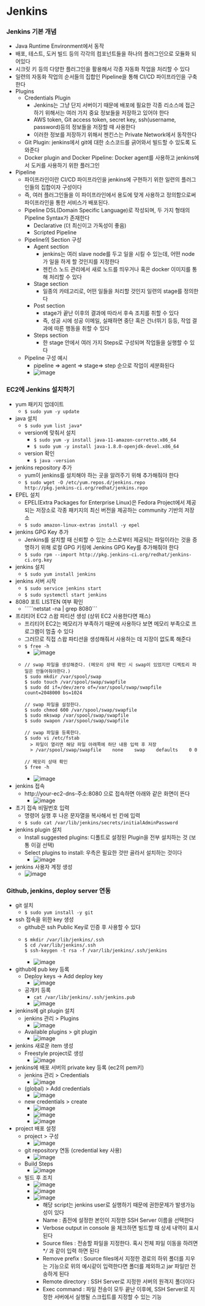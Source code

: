 # Jenkins

### Jenkins 기본 개념
- Java Runtime Environment에서 동작
- 배포, 테스트, 도커 빌드 등의 각각의 컴포넌트들을 하나의 플러그인으로 모듈화 되어있다
- 시크릿 키 등의 다양한 플러그인을 활용해서 각종 자동화 작업을 처리할 수 있다
- 일련의 자동화 작업의 순서들의 집합인 Pipeline을 통해 CI/CD 파이프라인을 구축한다
- Plugins
  - Credentials Plugin
    - Jenkins는 그냥 단지 서버이기 때문에 배포에 필요한 각종 리소스에 접근하기 위해서는 여러 가지 중요 정보들을 저장하고 있어야 한다
    - AWS token, Git access token, secret key, ssh(username, password)등의 정보들을 저장할 때 사용한다
    - 이러한 정보를 저장하기 위해서 젠킨스는 Private Network에서 동작한다
  - Git Plugin: jenkins에서 git에 대한 소스코드를 긁어와서 빌드할 수 있도록 도와준다
  - Docker plugin and Docker Pipeline: Docker agent를 사용하고 jenkins에서 도커를 사용하기 위한 플러그인
- Pipeline
  - 파이프라인이란 CI/CD 파이프라인을 jenkins에 구현하기 위한 일련의 플러그인들의 집합이자 구성이다
  - 즉, 여러 플러그인들을 이 파이프라인에서 용도에 맞게 사용하고 정의함으로써 파이프라인을 통한 서비스가 배포된다.
  - Pipeline DSL(Domain Specific Language)로 작성되며, 두 가지 형태의 Pipeline Syntax가 존재한다
    - Declarative (더 최신이고 가독성이 좋음)
    - Scripted Pipeline
  - Pipeline의 Section 구성
    - Agent section
      - jenkins는 여러 slave node를 두고 일을 시킬 수 있는데, 어떤 node가 일을 하게 할 것인지를 지정한다
      - 젠킨스 노드 관리에서 새로 노드를 띄우거나 혹은 docker 이미지를 통해 처리할 수 있다
    - Stage section
      - 일종의 카테고리로, 어떤 일들을 처리할 것인지 일련의 stage를 정의한다
    - Post section
      - stage가 끝난 이후의 결과에 따라서 후속 조치를 취할 수 있다
      - 즉, 성공 시에 성공 이메일, 실패하면 중단 혹은 건너뛰기 등등, 작업 결과에 따른 행동을 취할 수 있다
    - Steps section
      - 한 stage 안에서 여러 가지 Steps로 구성되며 작업들을 실행할 수 있다
  - Pipeline 구성 예시
    - pipeline => agent => stage=> step 순으로 작업이 세분화된다
    - ![image](https://github.com/kimho1wq/TIL/assets/15611500/f7a15527-4eef-48f6-917f-8c7c262c59ae)

### EC2에 Jenkins 설치하기
- yum 패키지 업데이트
  - ```$ sudo yum -y update```
- java 설치
  - ```$ sudo yum list java*```
  - version에 맞춰서 설치
    - ```$ sudo yum -y install java-11-amazon-corretto.x86_64```
    - ```$ sudo yum -y install java-1.8.0-openjdk-devel.x86_64```
  - version 확인
    - ```$ java -version```
- jenkins repository 추가
  - yum이 jenkins를 설치해야 하는 곳을 알려주기 위해 추가해줘야 한다
  - ```$ sudo wget -O /etc/yum.repos.d/jenkins.repo http://pkg.jenkins-ci.org/redhat/jenkins.repo```
- EPEL 설치
  - EPEL(Extra Packages for Enterprise Linux)은 Fedora Project에서 제공되는 저장소로 각종 패키지의 최신 버전을 제공하는 community 기반의 저장소
  - ```$ sudo amazon-linux-extras install -y epel```
- jenkins GPG Key 추가
  - Jenkins를 설치할 때 신뢰할 수 있는 소스로부터 제공되는 파일이라는 것을 증명하기 위해 로컬 GPG 키링에 Jenkins GPG Key를 추가해줘야 한다
  - ```$ sudo rpm --import http://pkg.jenkins-ci.org/redhat/jenkins-ci.org.key```
- jenkins 설치
  - ```$ sudo yum install jenkins```
- jenkins 서버 시작
  - ```$ sudo service jenkins start```
  - ```$ sudo systemctl start jenkins```
- 8080 포트 LISTEN 여부 확인
  - `````netstat -na | grep 8080```
- 프리티어 EC2 스왑 파티션 생성 (상위 EC2 사용한다면 패스)
  - 프리티어 EC2는 메모리가 부족하기 때문에 사용하다 보면 메모리 부족으로 프로그램이 멈출 수 있다
  - 그러므로 직접 스왑 파티션을 생성해줘서 사용하는 데 지장이 없도록 해준다
  - ```$ free -h```
    - ![image](https://github.com/kimho1wq/TIL/assets/15611500/e3acb012-4ec4-454d-8d6b-627929b13970)
  - ```
    // swap 파일을 생성해준다. (메모리 상태 확인 시 swap이 있었지만 디렉토리 파일은 만들어줘야한다.)
    $ sudo mkdir /var/spool/swap
    $ sudo touch /var/spool/swap/swapfile
    $ sudo dd if=/dev/zero of=/var/spool/swap/swapfile count=2048000 bs=1024

    // swap 파일을 설정한다.
    $ sudo chmod 600 /var/spool/swap/swapfile
    $ sudo mkswap /var/spool/swap/swapfile
    $ sudo swapon /var/spool/swap/swapfile

    // swap 파일을 등록한다.
    $ sudo vi /etc/fstab
      > 파일이 열리면 해당 파일 아래쪽에 하단 내용 입력 후 저장
      > /var/spool/swap/swapfile    none    swap    defaults    0 0

    // 메모리 상태 확인
    $ free -h
    ```
    - ![image](https://github.com/kimho1wq/TIL/assets/15611500/887c972a-ec6a-47b5-98d0-225adf811029)
- jenkins 접속
  - http://your-ec2-dns-주소:8080 으로 접속하면 아래와 같은 화면이 뜬다
    - ![image](https://github.com/kimho1wq/TIL/assets/15611500/c3f99a59-f742-4ae6-8a96-7cfa1412f151)
- 초기 접속 비밀번호 입력
  - 명령어 실행 후 나온 문자열을 복사해서 빈 칸에 입력
  - ```$ sudo cat /var/lib/jenkins/secrets/initialAdminPassword```
- jenkins plugin 설치
  - Install suggested plugins: 디폴트로 설정된 Plugin을 전부 설치하는 것 (보통 이걸 선택)
  - Select plugins to install: 우측은 필요한 것만 골라서 설치하는 것이다
    - ![image](https://github.com/kimho1wq/TIL/assets/15611500/a424a541-aa45-4d98-bfea-b7f1da5c06f8)
- jenkins 사용자 계정 생성
  - ![image](https://github.com/kimho1wq/TIL/assets/15611500/6b9bd54b-9a8d-4a1a-abfa-735829b0893e)


### Github, jenkins, deploy server 연동
- git 설치
  - ```$ sudo yum install -y git```
- ssh 접속을 위한 key 생성
  - github은 ssh Public Key로 인증 후 사용할 수 있다
  - ```
    $ mkdir /var/lib/jenkins/.ssh
    $ cd /var/lib/jenkins/.ssh
    $ ssh-keygen -t rsa -f /var/lib/jenkins/.ssh/jenkins
    ```
    - ![image](https://github.com/kimho1wq/TIL/assets/15611500/4d864279-8a64-4856-86a7-83349aacbf41)
- github에 pub key 등록
  - Deploy keys -> Add deploy key
    - ![image](https://github.com/kimho1wq/TIL/assets/15611500/f6e4b565-03b8-4fb7-ae21-aebab4105c04)  
  - 공개키 등록
    - ```cat /var/lib/jenkins/.ssh/jenkins.pub```
    - ![image](https://github.com/kimho1wq/TIL/assets/15611500/8b0f2de4-c9c1-4132-bf7a-440671ef200f)
- jenkins에 git plugin 설치
  - jenkins 관리 > Plugins
    - ![image](https://github.com/kimho1wq/TIL/assets/15611500/9f61af9a-fa50-479a-b419-015a8f9a82bd)
  - Available plugins > git plugin
    - ![image](https://github.com/kimho1wq/TIL/assets/15611500/ba5bd27b-a169-4e22-ad87-a9f06f2cfa0d)
- jenkins 새로운 item 생성
  - Freestyle project로 생성
    - ![image](https://github.com/kimho1wq/TIL/assets/15611500/0a486da1-b183-4de4-b085-e40875092a7c)
- jenkins에 배포 서버의 private key 등록 (ec2의 pem키)
  - jenkins 관리 > Credentials
    - ![image](https://github.com/kimho1wq/TIL/assets/15611500/7f06d2f1-5805-4b95-82e2-a169e2924d1b)
  - (global) > Add credentials
    - ![image](https://github.com/kimho1wq/TIL/assets/15611500/bfbd2daf-297a-40eb-909d-3bd9a2099ff4)
  - new credentials > create
    - ![image](https://github.com/kimho1wq/TIL/assets/15611500/eeee98e6-ad9f-4013-b297-0919d1a1a51f)
    - ![image](https://github.com/kimho1wq/TIL/assets/15611500/1248ea47-7cf1-44c1-9ef2-409d3dad3dd7)
    - ![image](https://github.com/kimho1wq/TIL/assets/15611500/0c16aace-3b0e-4a90-b8ce-23cb4896cd52)
- project 배포 설정
  - project > 구성
    - ![image](https://github.com/kimho1wq/TIL/assets/15611500/15d0639e-93e3-46e4-a697-d50ad60e4aca)
  - git repository 연동 (credential key 사용)
    - ![image](https://github.com/kimho1wq/TIL/assets/15611500/8bd7280f-1029-44e0-a6bf-9decfd140ec3)
  - Build Steps
    - ![image](https://github.com/kimho1wq/TIL/assets/15611500/0f7ad65e-93df-4c0d-a241-7b8d25e01e8b)
  - 빌드 후 조치
    - ![image](https://github.com/kimho1wq/TIL/assets/15611500/feb0756c-cf89-4cc1-af56-4bba2ccb4960)
    - ![image](https://github.com/kimho1wq/TIL/assets/15611500/852ee8a9-6ff0-4d75-99fd-d46f023d20e2)
    - ![image](https://github.com/kimho1wq/TIL/assets/15611500/6dcf2c7d-0c80-4220-96fa-24edd88e3d11)
      - 해당 script는 jenkins user로 실행하기 때문에 권한문제가 발생가능성이 있다
      - Name : 좀전에 설정한 본인이 지정한 SSH Server 이름을 선택한다
      - Verbose output in console 을 체크하면 빌드할 때 상세 내역이 표시 된다
      - Source files :  전송할 파일을 지정한다. 혹시 전체 파일 이동을 하려면 **/* 과 같이 입력 하면 된다
      - Remove prefix : Source files에서 지정한 경로의 하위 폴더를 지우는 기능으로 위의 예시같이 입력한다면 폴더를 제외하고 jar 파일만 전송하게 된다
      - Remote directory : SSH Server로 지정한 서버의 원격지 폴더이다
      - Exec command : 파일 전송이 모두 끝난 이후에, SSH Server로 지정한 서버에서 실행될 스크립트를 지정할 수 있는 기능










